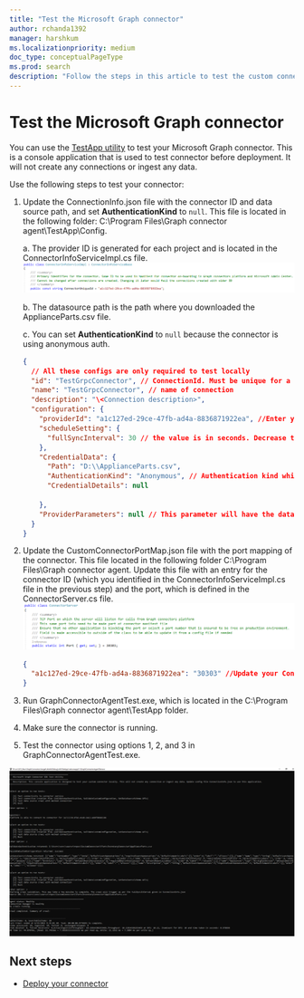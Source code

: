 ```yaml
---
title: "Test the Microsoft Graph connector"
author: rchanda1392
manager: harshkum
ms.localizationpriority: medium
doc_type: conceptualPageType
ms.prod: search
description: "Follow the steps in this article to test the custom connector you built using the Microsoft Graph connectors SDK."
---
```


# Test the Microsoft Graph connector

You can use the [TestApp utility](/graph/custom-connector-sdk-testapp) to test your Microsoft Graph connector. This is a console application that is used to test connector before deployment. It will not create any connections or ingest any data.

Use the following steps to test your connector:

1. Update the ConnectionInfo.json file with the connector ID and data source path, and set **AuthenticationKind** to `null`. This file is located in the following folder: C:\Program Files\Graph connector agent\TestApp\Config.

    a. The provider ID is generated for each project and is located in the ConnectorInfoServiceImpl.cs file.
    ![Screenshot of the ConnectorInfoServiceImpl.cs file showing the location of the Provider ID.](images/connectors-sdk/providerid.png)

    b. The datasource path is the path where you downloaded the ApplianceParts.csv file.

    c. You can set **AuthenticationKind** to `null` because the connector is using anonymous auth.

    ```json
    {
      // All these configs are only required to test locally
      "id": "TestGrpcConnector", // ConnectionId. Must be unique for a tenant. Change this for each crawlTest
      "name": "TestGrpcConnector", // name of connection
      "description": "\<Connection description>",
      "configuration": {
        "providerId": "a1c127ed-29ce-47fb-ad4a-8836871922ea", //Enter your ConnectorUniqueId
        "scheduleSetting": {
          "fullSyncInterval": 30 // the value is in seconds. Decrease this to run consecutive tests on the same connectionId
        },
        "CredentialData": {
          "Path": "D:\\ApplianceParts.csv",
          "AuthenticationKind": "Anonymous", // Authentication kind which connector supports eg: basic, windows, anonymous
          "CredentialDetails": null
    
        },
        "ProviderParameters": null // This parameter will have the data/configuration given during connection creation time. Will be present in JSON serialized format
      }
    }

    ```

2. Update the CustomConnectorPortMap.json file with the port mapping of the connector. This file located in the following folder C:\Program Files\Graph connector agent. Update this file with an entry for the connector ID (which you identified in the ConnectorInfoServiceImpl.cs file in the previous step) and the port, which is defined in the ConnectorServer.cs file.
![Screenshot of the ConnectorServer.cs file showing the port location](images/connectors-sdk/portmap.png)

    ```json
    {
      "a1c127ed-29ce-47fb-ad4a-8836871922ea": "30303" //Update your ConnectorUniqueId and Port information
    }

    ```

3. Run GraphConnectorAgentTest.exe, which is located in the C:\Program Files\Graph connector agent\TestApp folder.

4. Make sure the connector is running.

5. Test the connector using options 1, 2, and 3 in GraphConnectorAgentTest.exe.

![Screenshot showing the GraphConnectorAgentTest.exe test run.](images/connectors-sdk/test.png)

## Next steps

* [Deploy your connector](/graph/custom-connector-sdk-sample-hosting)
